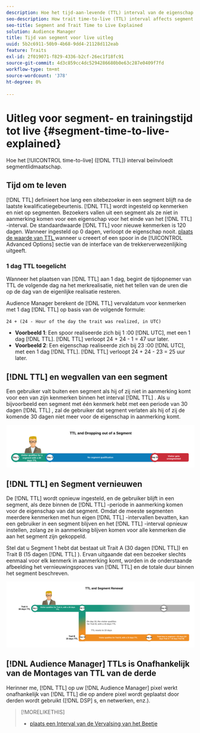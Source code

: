 ```yaml
---
description: Hoe het tijd-aan-levende (TTL) interval van de eigenschap segmentlidmaatschap beïnvloedt.
seo-description: How trait time-to-live (TTL) interval affects segment membership.
seo-title: Segment and Trait Time to Live Explained
solution: Audience Manager
title: Tijd van segment voor live uitleg
uuid: 5b2c6911-50b9-4b68-9dd4-21128d112eab
feature: Traits
exl-id: 2f019071-f829-4336-b2cf-26ec1f18fc91
source-git-commit: 4d3c859cc4dc5294286680b0e63c287e0409f7fd
workflow-type: tm+mt
source-wordcount: '378'
ht-degree: 0%

---
```


# Uitleg voor segment- en trainingstijd tot live {#segment-time-to-live-explained}

Hoe het [!UICONTROL time-to-live] ([!DNL TTL]) interval beïnvloedt segmentlidmaatschap.

<!-- segment-ttl-explained.xml -->

## Tijd om te leven

[!DNL TTL] definieert hoe lang een sitebezoeker in een segment blijft na de laatste kwalificatiegebeurtenis. [!DNL TTL] wordt ingesteld op kenmerken en niet op segmenten. Bezoekers vallen uit een segment als ze niet in aanmerking komen voor een eigenschap voor het einde van het [!DNL TTL] -interval. De standaardwaarde [!DNL TTL] voor nieuwe kenmerken is 120 dagen. Wanneer ingesteld op 0 dagen, verloopt de eigenschap nooit. [ plaats de waarde van TTL ](../../features/traits/create-onboarded-rule-based-traits.md#set-expiration-interval) wanneer u creeert of een spoor in de [!UICONTROL Advanced Options] sectie van de interface van de trekkerverwezenlijking uitgeeft.

### 1 dag TTL toegelicht

Wanneer het plaatsen van [!DNL TTL] aan 1 dag, begint de tijdopnemer van TTL de volgende dag na het merkrealisatie, niet het tellen van de uren die op de dag van de eigenlijke realisatie resteren.

Audience Manager berekent de [!DNL TTL] vervaldatum voor kenmerken met 1 dag [!DNL TTL] op basis van de volgende formule:

`24 + (24 - Hour of the day the trait was realized, in UTC)`

* **Voorbeeld 1**: Een spoor realiseerde zich bij 1 :00 [!DNL UTC], met een 1 dag [!DNL TTL]. [!DNL TTL] verloopt 24 + 24 - 1 = 47 uur later.
* **Voorbeeld 2**: Een eigenschap realiseerde zich bij 23 :00 [!DNL UTC], met een 1 dag [!DNL TTL]. [!DNL TTL] verloopt 24 + 24 - 23 = 25 uur later.

## [!DNL TTL] en wegvallen van een segment

Een gebruiker valt buiten een segment als hij of zij niet in aanmerking komt voor een van zijn kenmerken binnen het interval [!DNL TTL] . Als u bijvoorbeeld een segment met één kenmerk hebt met een periode van 30 dagen [!DNL TTL] , zal de gebruiker dat segment verlaten als hij of zij de komende 30 dagen niet meer voor de eigenschap in aanmerking komt.

![](assets/ttl-explained.png)

## [!DNL TTL] en Segment vernieuwen

De [!DNL TTL] wordt opnieuw ingesteld, en de gebruiker blijft in een segment, als deze binnen de [!DNL TTL] -periode in aanmerking komen voor de eigenschap van dat segment. Omdat de meeste segmenten meerdere kenmerken met hun eigen [!DNL TTL] -intervallen bevatten, kan een gebruiker in een segment blijven en het [!DNL TTL] -interval opnieuw instellen, zolang ze in aanmerking blijven komen voor alle kenmerken die aan het segment zijn gekoppeld.

Stel dat u Segment 1 hebt dat bestaat uit Trait A (30 dagen [!DNL TTL]) en Trait B (15 dagen [!DNL TTL] ). Ervan uitgaande dat een bezoeker slechts eenmaal voor elk kenmerk in aanmerking komt, worden in de onderstaande afbeelding het vernieuwingsproces van [!DNL TTL] en de totale duur binnen het segment beschreven.

![](assets/ttl-renewal.png)

## [!DNL Audience Manager] TTLs is Onafhankelijk van de Montages van TTL van de derde

Herinner me, [!DNL TTL] op uw [!DNL Audience Manager] pixel werkt onafhankelijk van [!DNL TTL] die op andere pixel wordt geplaatst door derden wordt gebruikt ([!DNL DSP] s, en netwerken, enz.).

>[!MORELIKETHIS]
>
>* [ plaats een Interval van de Vervalsing van het Beetje ](../../features/traits/create-onboarded-rule-based-traits.md#set-expiration-interval)
